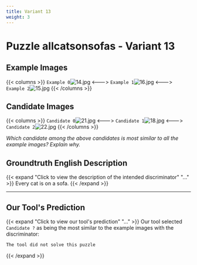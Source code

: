 ```yaml
---
title: Variant 13
weight: 3
---
```


# Puzzle allcatsonsofas - Variant 13

## Example Images
{{< columns >}}
`Example 0`![14.jpg](/natscene_data/images/14.jpg)
<--->
`Example 1`![16.jpg](/natscene_data/images/16.jpg)
<--->
`Example 2`![15.jpg](/natscene_data/images/15.jpg)
{{< /columns >}}

## Candidate Images
{{< columns >}}
`Candidate 0`![21.jpg](/natscene_data/images/21.jpg)
<--->
`Candidate 1`![18.jpg](/natscene_data/images/18.jpg)
<--->
`Candidate 2`![22.jpg](/natscene_data/images/22.jpg)
{{< /columns >}}

*Which candidate among the above candidates is most similar to all the example images? Explain why.*

## Groundtruth English Description

{{< expand "Click to view the description of the intended discriminator" "..." >}}
Every cat is on a sofa.
{{< /expand >}}

---



## Our Tool's Prediction

{{< expand "Click to view our tool's prediction" "..." >}}
Our tool selected `Candidate ?` as being the most similar to the example images with the discriminator:
```plaintext
The tool did not solve this puzzle
```
{{< /expand >}}
